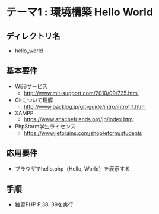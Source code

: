 # テーマ1 : 環境構築 Hello World

## ディレクトリ名

* hello_world

## 基本要件

* WEBサービス
  - http://www.mit-support.com/2010/09/725.html
* Gitについて理解
  - http://www.backlog.jp/git-guide/intro/intro1_1.html
* XAMPP
  - https://www.apachefriends.org/jp/index.html
* PhpStorm学生ライセンス
  - https://www.jetbrains.com/shop/eform/students


## 応用要件

* ブラウザでhello.php（Hello, World）を表示する


## 手順
* 独習PHP P.38, 39を実行
